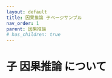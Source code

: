 ```yaml
---
layout: default
title: 因果推論 子ページサンプル
nav_order: 1
parent: 因果推論
# has_children: true
---
```


# 子 因果推論 について